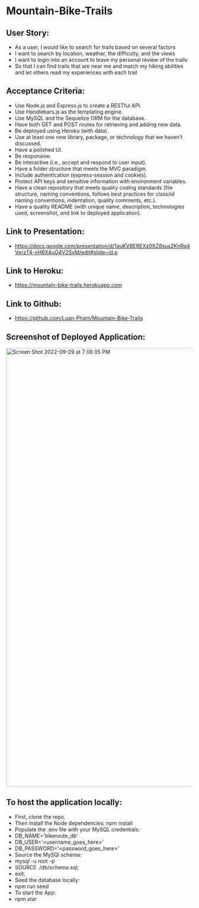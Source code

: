 # Mountain-Bike-Trails
## User Story:
* As a user, I would like to search for trails based on several factors
* I want to search by location, weather, the difficulty, and the views
* I want to login into an account to leave my personal review of the trails
* So that I can find trails that are near me and match my hiking abilities and let others read my experiences with each trail

## Acceptance Criteria:

* Use Node.js and Express.js to create a RESTful API.
* Use Handlebars.js as the templating engine.
* Use MySQL and the Sequelize ORM for the database.
* Have both GET and POST routes for retrieving and adding new data.
* Be deployed using Heroku (with data).
* Use at least one new library, package, or technology that we haven’t discussed.
* Have a polished UI.
* Be responsive.
* Be interactive (i.e., accept and respond to user input).
* Have a folder structure that meets the MVC paradigm.
* Include authentication (express-session and cookies).
* Protect API keys and sensitive information with environment variables.
* Have a clean repository that meets quality coding standards (file structure, naming conventions, follows best practices for class/id naming conventions, indentation, quality comments, etc.).
* Have a quality README (with unique name, description, technologies used, screenshot, and link to deployed application).

## Link to Presentation: 
* https://docs.google.com/presentation/d/1auKVBEREXz0XZ8sus2KnRq4VerzT4-vH6X4uO4V2SxM/edit#slide=id.p

## Link to Heroku: 
* https://mountain-bike-trails.herokuapp.com 

## Link to Github: 
* https://github.com/Luan-Pham/Mountain-Bike-Trails

## Screenshot of Deployed Application:
<img width="1181" alt="Screen Shot 2022-09-29 at 7 08 05 PM" src="https://user-images.githubusercontent.com/106893601/193176288-739ff414-f852-442d-b5ec-06059b929508.png">

## To host the application locally: 
* First, clone the repo. 
* Then install the Node dependencies: npm install
* Populate the .env file with your MySQL credentials:
* DB_NAME='bikeroute_db'
* DB_USER='<username_goes_here>'
* DB_PASSWORD='<password_goes_here>'
* Source the MySQl schema:
* mysql -u root -p
* SOURCE ./db/schema.sql;
* exit;
* Seed the database locally:
* npm run seed
* To start the App:
* npm star
